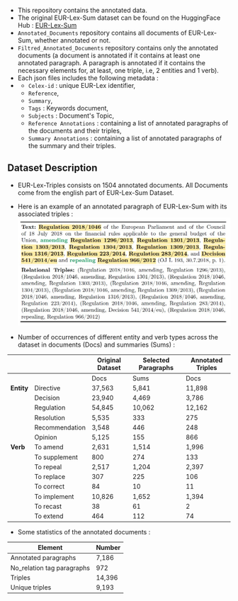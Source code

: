 * This repository contains the annotated data.
* The original EUR-Lex-Sum dataset can be found on the HuggingFace Hub : [EUR-Lex-Sum](https://huggingface.co/datasets/dennlinger/eur-lex-sum)
* ```Annotated_Documents``` repository contains all documents of EUR-Lex-Sum, whether annotated or not.
* ```Filtred_Annotated_Documents``` repository contains only the annotated documents (a document is annotated if it contains at least one annotated paragraph. A paragraph is annotated if it contains the necessary elements for, at least, one triple, i.e, 2 entities and 1 verb).
* Each json files includes the following metadata :
* * `Celex-id` : unique EUR-Lex identifier,
  * `Reference`,
  * `Summary`,
  * `Tags` : Keywords document,
  * `Subjects` : Document's Topic,
  * `Reference Annotations` : containing a list of annotated paragraphs of the documents and their triples,
  * `Summary Annotations` : containing a list of annotated paragraphs of the summary and their triples.
## Dataset Description
* EUR-Lex-Triples consists on 1504 annotated documents. All Documents come from the english part of EUR-Lex-Sum Dataset.

* Here is an example of an annotated paragraph of EUR-Lex-Sum with its associated triples : ![Here is an example of EUR-Lex-Triples](../Figures/EUR-Lex-Triples-Examples.jpg)

* Number of occurrences of different entity and verb types across the dataset in documents (Docs) and summaries (Sums) :
  
|                      |                  | Original Dataset     | Selected Paragraphs   | Annotated Triples      |
|----------------------|------------------|----------------------|------------------------|-----------------------|
|                      |                  | Docs     | Sums       | Docs     | Sums       | Docs     | Sums       |
| **Entity**           | Directive        | 37,563   | 5,841      | 11,898   | 2,448      | 6,720    | 2,501      |
|                      | Decision         | 23,940   | 4,469      | 3,786    | 885        | 1,329    | 854        |
|                      | Regulation       | 54,845   | 10,062     | 12,162   | 4,959      | 11,023   | 6,263      |
|                      | Resolution       | 5,535    | 333        | 275      | 30         | 18       | 12         |
|                      | Recommendation   | 3,548    | 446        | 248      | 5          | 40       | 4          |
|                      | Opinion          | 5,125    | 155        | 866      | 4          | 39       | 3          |
| **Verb**             | To amend         | 2,631    | 1,514      | 1,996    | 1,056      | 5,032    | 2,366      |
|                      | To supplement    | 800      | 274        | 133      | 208        | 85       | 195        |
|                      | To repeal        | 2,517    | 1,204      | 2,397    | 1,036      | 4,021    | 1,872      |
|                      | To replace       | 307      | 225        | 106      | 105        | 152      | 213        |
|                      | To correct       | 84       | 10         | 11       | 4          | 5        | 4          |
|                      | To implement     | 10,826   | 1,652      | 1,394    | 698        | 281      | 158        |
|                      | To recast        | 38       | 61         | 2        | 6          | 5        | 5          |
|                      | To extend        | 464      | 112        | 74       | 15         | 2        | 0          |


* Some statistics of the annotated documents :

| Element                     | Number |
|-----------------------------|---------|
| Annotated paragraphs        | 7,186   |
| No_relation tag paragraphs  | 972     |
| Triples                     | 14,396  |
| Unique triples              | 9,193   |

